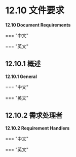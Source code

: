 # 12.10 文件要求

**12.10 Document Requirements**

=== "中文"

=== "英文"


## 12.10.1 概述

**12.10.1 General**

=== "中文"

=== "英文"


## 12.10.2 需求处理者

**12.10.2 Requirement Handlers**

=== "中文"

=== "英文"

